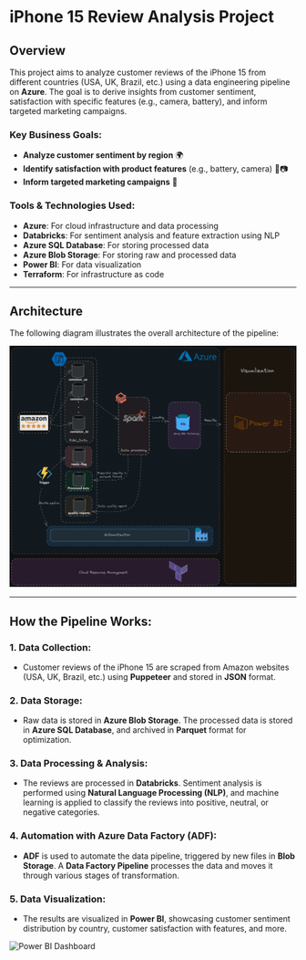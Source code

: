 # iPhone 15 Review Analysis Project

## Overview

This project aims to analyze customer reviews of the iPhone 15 from different countries (USA, UK, Brazil, etc.) using a data engineering pipeline on **Azure**. The goal is to derive insights from customer sentiment, satisfaction with specific features (e.g., camera, battery), and inform targeted marketing campaigns.

### Key Business Goals:
- **Analyze customer sentiment by region** 🌍
- **Identify satisfaction with product features** (e.g., battery, camera) 🔋📷
- **Inform targeted marketing campaigns** 🎯

### Tools & Technologies Used:
- **Azure**: For cloud infrastructure and data processing
- **Databricks**: For sentiment analysis and feature extraction using NLP
- **Azure SQL Database**: For storing processed data
- **Azure Blob Storage**: For storing raw and processed data
- **Power BI**: For data visualization
- **Terraform**: For infrastructure as code

---

## Architecture

The following diagram illustrates the overall architecture of the pipeline:

![Architecture Diagram](architecture/architecture.png)

---

## How the Pipeline Works:

### 1. Data Collection:
- Customer reviews of the iPhone 15 are scraped from Amazon websites (USA, UK, Brazil, etc.) using **Puppeteer** and stored in **JSON** format.

### 2. Data Storage:
- Raw data is stored in **Azure Blob Storage**. The processed data is stored in **Azure SQL Database**, and archived in **Parquet** format for optimization.

### 3. Data Processing & Analysis:
- The reviews are processed in **Databricks**. Sentiment analysis is performed using **Natural Language Processing (NLP)**, and machine learning is applied to classify the reviews into positive, neutral, or negative categories.

### 4. Automation with Azure Data Factory (ADF):
- **ADF** is used to automate the data pipeline, triggered by new files in **Blob Storage**. A **Data Factory Pipeline** processes the data and moves it through various stages of transformation.

### 5. Data Visualization:
- The results are visualized in **Power BI**, showcasing customer sentiment distribution by country, customer satisfaction with features, and more.

![Power BI Dashboard](Dashboard/reviews-dashboard.png)
